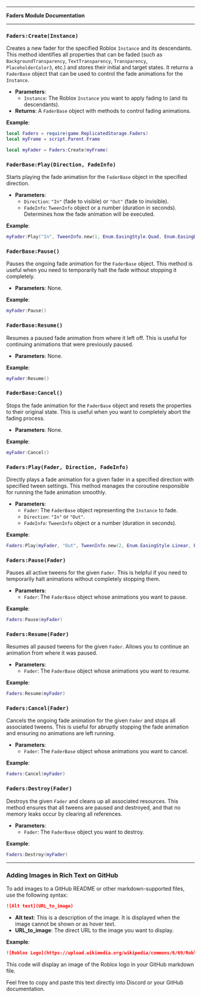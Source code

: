 

---

**Faders Module Documentation**

---

### **`Faders:Create(Instance)`**

Creates a new fader for the specified Roblox `Instance` and its descendants. This method identifies all properties that can be faded (such as `BackgroundTransparency`, `TextTransparency`, `Transparency`, `PlaceholderColor3`, etc.) and stores their initial and target states. It returns a `FaderBase` object that can be used to control the fade animations for the `Instance`.

- **Parameters**:
  - `Instance`: The Roblox `Instance` you want to apply fading to (and its descendants).
- **Returns**: A `FaderBase` object with methods to control fading animations.

**Example**:
```lua
local Faders = require(game.ReplicatedStorage.Faders)
local myFrame = script.Parent.Frame

local myFader = Faders:Create(myFrame)
```




### **`FaderBase:Play(Direction, FadeInfo)`**

Starts playing the fade animation for the `FaderBase` object in the specified direction.

- **Parameters**:
  - `Direction`: `"In"` (fade to visible) or `"Out"` (fade to invisible).
  - `FadeInfo`: `TweenInfo` object or a number (duration in seconds). Determines how the fade animation will be executed.

**Example**:
```lua
myFader:Play("In", TweenInfo.new(1, Enum.EasingStyle.Quad, Enum.EasingDirection.Out))
```




### **`FaderBase:Pause()`**

Pauses the ongoing fade animation for the `FaderBase` object. This method is useful when you need to temporarily halt the fade without stopping it completely.

- **Parameters**: None.

**Example**:
```lua
myFader:Pause()
```




### **`FaderBase:Resume()`**

Resumes a paused fade animation from where it left off. This is useful for continuing animations that were previously paused.

- **Parameters**: None.

**Example**:
```lua
myFader:Resume()
```




### **`FaderBase:Cancel()`**

Stops the fade animation for the `FaderBase` object and resets the properties to their original state. This is useful when you want to completely abort the fading process.

- **Parameters**: None.

**Example**:
```lua
myFader:Cancel()
```




### **`Faders:Play(Fader, Direction, FadeInfo)`**

Directly plays a fade animation for a given fader in a specified direction with specified tween settings. This method manages the coroutine responsible for running the fade animation smoothly.

- **Parameters**:
  - `Fader`: The `FaderBase` object representing the `Instance` to fade.
  - `Direction`: `"In"` or `"Out"`.
  - `FadeInfo`: `TweenInfo` object or a number (duration in seconds).

**Example**:
```lua
Faders:Play(myFader, "Out", TweenInfo.new(2, Enum.EasingStyle.Linear, Enum.EasingDirection.In))
```




### **`Faders:Pause(Fader)`**

Pauses all active tweens for the given `Fader`. This is helpful if you need to temporarily halt animations without completely stopping them.

- **Parameters**:
  - `Fader`: The `FaderBase` object whose animations you want to pause.

**Example**:
```lua
Faders:Pause(myFader)
```




### **`Faders:Resume(Fader)`**

Resumes all paused tweens for the given `Fader`. Allows you to continue an animation from where it was paused.

- **Parameters**:
  - `Fader`: The `FaderBase` object whose animations you want to resume.

**Example**:
```lua
Faders:Resume(myFader)
```

### **`Faders:Cancel(Fader)`**




Cancels the ongoing fade animation for the given `Fader` and stops all associated tweens. This is useful for abruptly stopping the fade animation and ensuring no animations are left running.

- **Parameters**:
  - `Fader`: The `FaderBase` object whose animations you want to cancel.

**Example**:
```lua
Faders:Cancel(myFader)
```

### **`Faders:Destroy(Fader)`**




Destroys the given `Fader` and cleans up all associated resources. This method ensures that all tweens are paused and destroyed, and that no memory leaks occur by clearing all references.

- **Parameters**:
  - `Fader`: The `FaderBase` object you want to destroy.

**Example**:
```lua
Faders:Destroy(myFader)
```

---




### Adding Images in Rich Text on GitHub

To add images to a GitHub README or other markdown-supported files, use the following syntax:

```markdown
![Alt text](URL_to_image)
```

- **Alt text**: This is a description of the image. It is displayed when the image cannot be shown or as hover text.
- **URL_to_image**: The direct URL to the image you want to display.

**Example**:

```markdown
![Roblox Logo](https://upload.wikimedia.org/wikipedia/commons/6/69/Roblox_Logo.png)
```

This code will display an image of the Roblox logo in your GitHub markdown file.

Feel free to copy and paste this text directly into Discord or your GitHub documentation.
